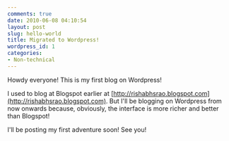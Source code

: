 ```yaml
---
comments: true
date: 2010-06-08 04:10:54
layout: post
slug: hello-world
title: Migrated to Wordpress!
wordpress_id: 1
categories:
- Non-technical
---
```


Howdy everyone! This is my first blog on Wordpress!

I used to blog at Blogspot earlier at [http://rishabhsrao.blogspot.com](http://rishabhsrao.blogspot.com). But I'll be blogging on Wordpress from now onwards because, obviously, the interface is more richer and better than Blogspot!

I'll be posting my first adventure soon! See you!
